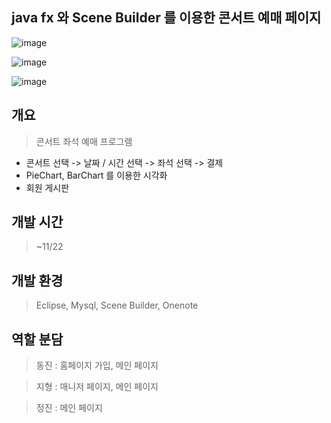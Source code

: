 ## java fx 와 Scene Builder 를 이용한 콘서트 예매 페이지 

![image](https://user-images.githubusercontent.com/30681841/141245180-201b2c16-e62d-4e8c-ae75-e42ed6d6dc21.png)

![image](https://user-images.githubusercontent.com/30681841/141429526-0946ab2e-6da4-40a7-820f-58c121969988.png)

![image](https://user-images.githubusercontent.com/30681841/141231627-ceddd2f7-7277-4645-a1f2-3496e2650a3d.png)





## 개요
> 콘서트 좌석 예매 프로그램

- 콘서트 선택 -> 날짜 / 시간 선택 -> 좌석 선택 -> 결제 
- PieChart, BarChart 를 이용한 시각화
- 회원 게시판


## 개발 시간

> ~11/22

## 개발 환경

> Eclipse, Mysql, Scene Builder, Onenote 

## 역할 분담

> 동진 : 홈페이지 가입, 메인 페이지

> 지형 : 매니저 페이지, 메인 페이지

> 정진 : 메인 페이지 
